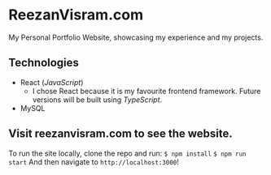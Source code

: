 # ReezanVisram.com

My Personal Portfolio Website, showcasing my experience and my projects.

## Technologies

-   React (_JavaScript_)
    -   I chose React because it is my favourite frontend framework. Future versions will be built using _TypeScript_.
-   MySQL

## Visit reezanvisram.com to see the website.

To run the site locally, clone the repo and run:
`$ npm install`
`$ npm run start`
And then navigate to `http://localhost:3000`!
